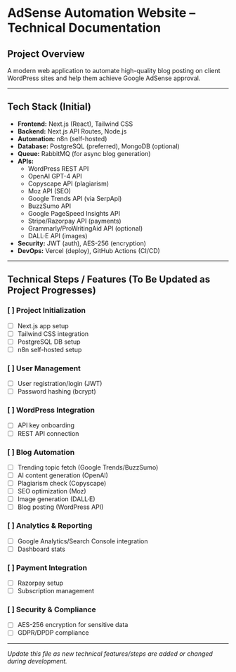 # AdSense Automation Website – Technical Documentation

## Project Overview
A modern web application to automate high-quality blog posting on client WordPress sites and help them achieve Google AdSense approval.

---

## Tech Stack (Initial)
- **Frontend:** Next.js (React), Tailwind CSS
- **Backend:** Next.js API Routes, Node.js
- **Automation:** n8n (self-hosted)
- **Database:** PostgreSQL (preferred), MongoDB (optional)
- **Queue:** RabbitMQ (for async blog generation)
- **APIs:**
  - WordPress REST API
  - OpenAI GPT-4 API
  - Copyscape API (plagiarism)
  - Moz API (SEO)
  - Google Trends API (via SerpApi)
  - BuzzSumo API
  - Google PageSpeed Insights API
  - Stripe/Razorpay API (payments)
  - Grammarly/ProWritingAid API (optional)
  - DALL·E API (images)
- **Security:** JWT (auth), AES-256 (encryption)
- **DevOps:** Vercel (deploy), GitHub Actions (CI/CD)

---

## Technical Steps / Features (To Be Updated as Project Progresses)

### [ ] Project Initialization
- [ ] Next.js app setup
- [ ] Tailwind CSS integration
- [ ] PostgreSQL DB setup
- [ ] n8n self-hosted setup

### [ ] User Management
- [ ] User registration/login (JWT)
- [ ] Password hashing (bcrypt)

### [ ] WordPress Integration
- [ ] API key onboarding
- [ ] REST API connection

### [ ] Blog Automation
- [ ] Trending topic fetch (Google Trends/BuzzSumo)
- [ ] AI content generation (OpenAI)
- [ ] Plagiarism check (Copyscape)
- [ ] SEO optimization (Moz)
- [ ] Image generation (DALL·E)
- [ ] Blog posting (WordPress API)

### [ ] Analytics & Reporting
- [ ] Google Analytics/Search Console integration
- [ ] Dashboard stats

### [ ] Payment Integration
- [ ] Razorpay setup
- [ ] Subscription management

### [ ] Security & Compliance
- [ ] AES-256 encryption for sensitive data
- [ ] GDPR/DPDP compliance

---

*Update this file as new technical features/steps are added or changed during development.* 